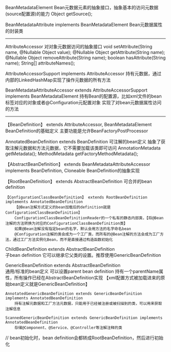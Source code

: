 BeanMetadataElement
	Bean元数据元素的抽象接口，抽象基本的访问元数据(source配置源)的能力
	Object getSource();

BeanMetadataAttribute implements BeanMetadataElement
	Bean元数据属性的封装类
	
------------------------------------------------------------------------------------------------------------
AttributeAccessor 
	对对象元数据访问的抽象接口
	void setAttribute(String name, @Nullable Object value);
	@Nullable
	Object getAttribute(String name);
	@Nullable
	Object removeAttribute(String name);
	boolean hasAttribute(String name);
	String[] attributeNames();

AttributeAccessorSupport implements AttributeAccessor
	持有元数据，通过内部的LinkedHashMap实现了操作元数据的所有方法
	
BeanMetadataAttributeAccessor extends AttributeAccessorSupport implements BeanMetadataElement
	持有Bean的配置源，比如xml文件的bean标签对应的对象或者@Configuration元配置对象
	实现了对bean元数据属性访问的方法
	
------------------------------------------------------------------------------------------------------------
【BeanDefinition】 extends AttributeAccessor, BeanMetadataElement	
	BeanDefinition的基础定义 主要功能是允许BeanFactoryPostProcessor
	
AnnotatedBeanDefinition extends BeanDefinition
	可注解的bean定义 抽象了获取注解元数据和方法元数据，它不需要加载该类即可访问
	AnnotationMetadata getMetadata();
	MethodMetadata getFactoryMethodMetadata();	

【AbstractBeanDefinition】 extends BeanMetadataAttributeAccessor implements BeanDefinition, Cloneable
	BeanDefinition的抽象实现

【RootBeanDefinition】 extends AbstractBeanDefinition	
	可合并的bean definition
	
	【ConfigurationClassBeanDefinition】 extends RootBeanDefinition implements AnnotatedBeanDefinition 
		【@Bean注解方式定义的bean加载后的definition就是ConfigurationClassBeanDefinition】
		ConfigurationClassBeanDefinitionReader的一个私有的静态内部类，【将@Bean注解的方法转换为对应的ConfigurationClassBeanDefinition类】
		如果@Bean注解没有指定bean的名字，默认会用方法的名字命名bean
		@Configuration注解的类会成为一个工厂类，而所有的@Bean注解的方法会成为工厂方法，通过工厂方法实例化Bean，而不是直接通过构造函数初始化
	
ChildBeanDefinition extends AbstractBeanDefinition	
	子bean definition 它可以继承它父类的设置。推荐使用GenericBeanDefinition
	
GenericBeanDefinition extends AbstractBeanDefinition	
	通用/标准的bean定义 可以设置parent bean definition
	持有一个parentName属性，所有操作已经在AbstractBeanDefinition实现
	【xml配置方式被加载进来的原始bean定义就是GenericBeanDefinition】
	
	AnnotatedGenericBeanDefinition extends GenericBeanDefinition implements AnnotatedBeanDefinition	
		持有注解元数据和工厂方法元数据，只能用于已经被注册或被扫描到的类，可以用来获取注解信息
		
	ScannedGenericBeanDefinition extends GenericBeanDefinition implements AnnotatedBeanDefinition	
		存储@Component、@Service、@Controller等注解注释的类
	
	
//
bean初始化时，bean definition会都转成RootBeanDefinition，然后进行初始化

